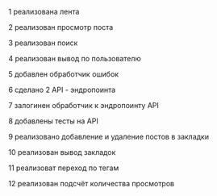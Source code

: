 1 реализована лента

2 реализован просмотр поста

3 реализован поиск

4 реализован вывод по пользователю

5 добавлен обработчик ошибок

6 сделано 2 API - эндропоинта

7 залогинен обработчик к эндропоинту API

8 добавлены тесты на API

9 реализовано добавление и удаление постов в закладки

10 реализован вывод закладок

11 реализоват переход по тегам

12 реализован подсчёт количества просмотров
